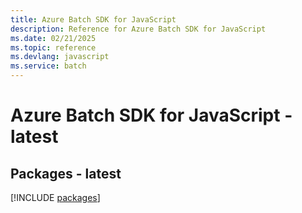 ```yaml
---
title: Azure Batch SDK for JavaScript
description: Reference for Azure Batch SDK for JavaScript
ms.date: 02/21/2025
ms.topic: reference
ms.devlang: javascript
ms.service: batch
---
```

# Azure Batch SDK for JavaScript - latest
## Packages - latest
[!INCLUDE [packages](batch-index.md)]